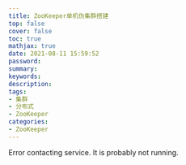 ```yaml
---
title: ZooKeeper单机伪集群搭建
top: false
cover: false
toc: true
mathjax: true
date: 2021-08-11 15:59:52
password:
summary:
keywords:
description:
tags:
- 集群
- 分布式
- ZooKeeper
categories:
- ZooKeeper
---
```


Error contacting service. It is probably not running.
